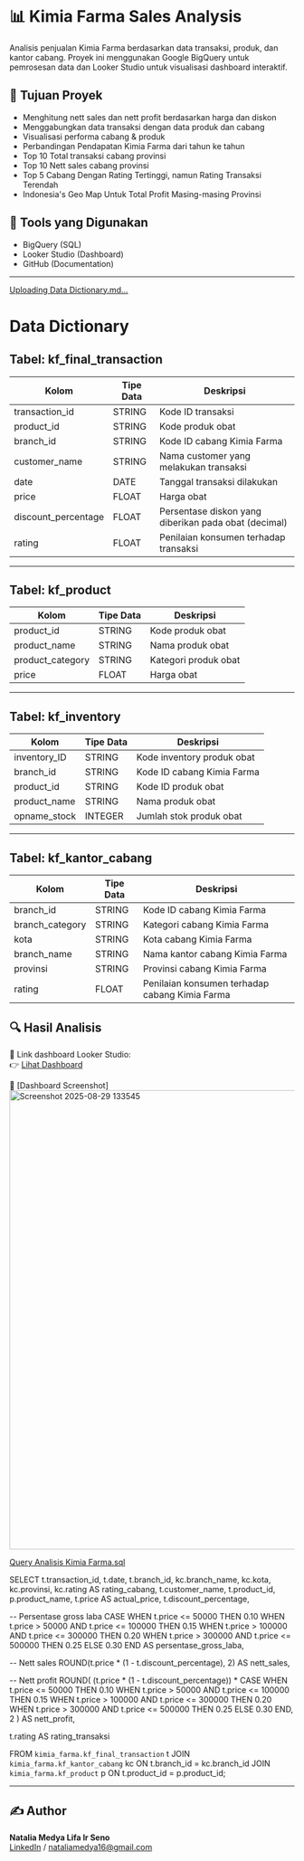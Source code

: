 # 📊 Kimia Farma Sales Analysis

Analisis penjualan Kimia Farma berdasarkan data transaksi, produk, dan kantor cabang. Proyek ini menggunakan Google BigQuery untuk pemrosesan data dan Looker Studio untuk visualisasi dashboard interaktif.

## 🧠 Tujuan Proyek

- Menghitung nett sales dan nett profit berdasarkan harga dan diskon
- Menggabungkan data transaksi dengan data produk dan cabang
- Visualisasi performa cabang & produk
- Perbandingan Pendapatan Kimia Farma dari tahun ke tahun
- Top 10 Total transaksi cabang provinsi
- Top 10 Nett sales cabang provinsi
- Top 5 Cabang Dengan Rating Tertinggi, namun Rating Transaksi Terendah
- Indonesia's Geo Map Untuk Total Profit Masing-masing Provinsi

## 📂 Tools yang Digunakan

- BigQuery (SQL)
- Looker Studio (Dashboard)
- GitHub (Documentation)

---

[Uploading Data Dictionary.md…]()

# Data Dictionary

## Tabel: kf_final_transaction

| Kolom               | Tipe Data | Deskripsi                                              |
|---------------------|-----------|--------------------------------------------------------|
| transaction_id      | STRING    | Kode ID transaksi                                      |
| product_id          | STRING    | Kode produk obat                                       |
| branch_id           | STRING    | Kode ID cabang Kimia Farma                             |
| customer_name       | STRING    | Nama customer yang melakukan transaksi                 |
| date                | DATE      | Tanggal transaksi dilakukan                            |
| price               | FLOAT     | Harga obat                                             |
| discount_percentage | FLOAT     | Persentase diskon yang diberikan pada obat (decimal)   |
| rating              | FLOAT     | Penilaian konsumen terhadap transaksi                  |

---

## Tabel: kf_product

| Kolom            | Tipe Data | Deskripsi                   |
|------------------|-----------|-----------------------------|
| product_id       | STRING    | Kode produk obat            |
| product_name     | STRING    | Nama produk obat            |
| product_category | STRING    | Kategori produk obat        |
| price            | FLOAT     | Harga obat                  |

---

## Tabel: kf_inventory

| Kolom          | Tipe Data | Deskripsi                            |
|----------------|-----------|--------------------------------------|
| inventory_ID   | STRING    | Kode inventory produk obat           |
| branch_id      | STRING    | Kode ID cabang Kimia Farma           |
| product_id     | STRING    | Kode ID produk obat                  |
| product_name   | STRING    | Nama produk obat                     |
| opname_stock   | INTEGER   | Jumlah stok produk obat              |

---

## Tabel: kf_kantor_cabang

| Kolom           | Tipe Data | Deskripsi                                     |
|-----------------|-----------|-----------------------------------------------|
| branch_id       | STRING    | Kode ID cabang Kimia Farma                    |
| branch_category | STRING    | Kategori cabang Kimia Farma                   |
| kota            | STRING    | Kota cabang Kimia Farma                       |
| branch_name     | STRING    | Nama kantor cabang Kimia Farma                |
| provinsi        | STRING    | Provinsi cabang Kimia Farma                   |
| rating          | FLOAT     | Penilaian konsumen terhadap cabang Kimia Farma|

## 🔍 Hasil Analisis

📌 Link dashboard Looker Studio:  
👉 [Lihat Dashboard](https://lookerstudio.google.com/reporting/402f7798-b039-46b9-b894-32a633608722)

📌 [Dashboard Screenshot]
<img width="1446" height="812" alt="Screenshot 2025-08-29 133545" src="https://github.com/user-attachments/assets/116e3450-385d-4e55-88fb-3eb339390f31" />


[Query Analisis Kimia Farma.sql](https://github.com/user-attachments/files/21986982/Query.Analisis.Kimia.Farma.sql)

SELECT
  t.transaction_id,
  t.date,
  t.branch_id,
  kc.branch_name,
  kc.kota,
  kc.provinsi,
  kc.rating AS rating_cabang,
  t.customer_name,
  t.product_id,
  p.product_name,
  t.price AS actual_price,
  t.discount_percentage,

  -- Persentase gross laba
  CASE
    WHEN t.price <= 50000 THEN 0.10
    WHEN t.price > 50000 AND t.price <= 100000 THEN 0.15
    WHEN t.price > 100000 AND t.price <= 300000 THEN 0.20
    WHEN t.price > 300000 AND t.price <= 500000 THEN 0.25
    ELSE 0.30
  END AS persentase_gross_laba,

  -- Nett sales
  ROUND(t.price * (1 - t.discount_percentage), 2) AS nett_sales,

  -- Nett profit
  ROUND(
    (t.price * (1 - t.discount_percentage)) *
    CASE
      WHEN t.price <= 50000 THEN 0.10
      WHEN t.price > 50000 AND t.price <= 100000 THEN 0.15
      WHEN t.price > 100000 AND t.price <= 300000 THEN 0.20
      WHEN t.price > 300000 AND t.price <= 500000 THEN 0.25
      ELSE 0.30
    END, 2
  ) AS nett_profit,

  t.rating AS rating_transaksi

FROM
  `kimia_farma.kf_final_transaction` t
JOIN
  `kimia_farma.kf_kantor_cabang` kc
  ON t.branch_id = kc.branch_id
JOIN
  `kimia_farma.kf_product` p
  ON t.product_id = p.product_id;


---

## ✍️ Author
**Natalia Medya Lifa Ir Seno**  
[LinkedIn](https://www.linkedin.com/in/nataliamlis) / nataliamedya16@gmail.com
